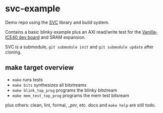 # svc-example

Demo repo using the [SVC](https://github.com/pbozeman/svc) library and build
system.

Contains a basic blinky example plus an AXI read/write test for the
[Vanilla-ICE40 dev board](https://github.com/pbozeman/vanilla-ice40) and SRAM
expansion.

SVC is a submodule, `git submodule init` and `git submodule update` after
cloning.

## make target overview

- `make` runs tests
- `make bits` synthesizes all bitstreams
- `make blink_top_prog` programs the blinky bitstream
- `make mem_test_top_prog` programs the mem test bitsream

plus others: clean, lint, formal, \_pnr, etc. docs and `make help` are still
todo.
